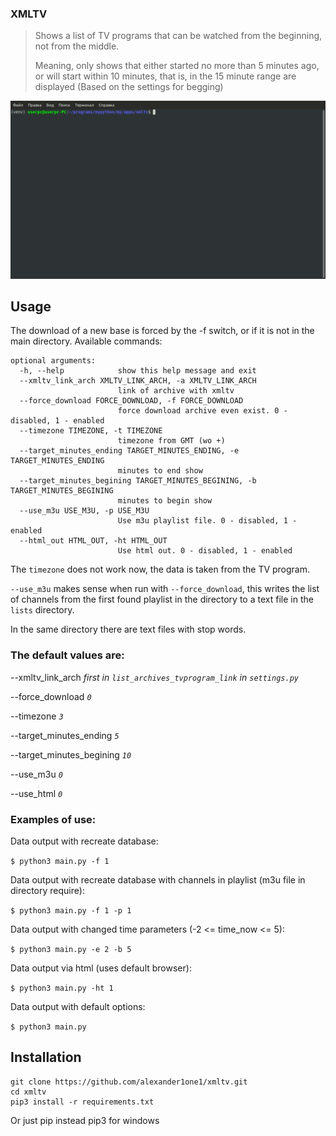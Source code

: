 ### XMLTV
> Shows a list of TV programs that can be watched from the beginning, not from the middle.
> 
> Meaning, only shows that either started no more than 5 minutes ago, or will start within 10 minutes, that is, in the 15 minute range are displayed (Based on the settings for begging)

![Illustration](https://github.com/alexander1one1/xmltv/raw/master/xmltv.gif)
## Usage
The download of a new base is forced by the -f switch, or if it is not in the main directory.
Available commands:
```
optional arguments:
  -h, --help            show this help message and exit
  --xmltv_link_arch XMLTV_LINK_ARCH, -a XMLTV_LINK_ARCH
                        link of archive with xmltv
  --force_download FORCE_DOWNLOAD, -f FORCE_DOWNLOAD
                        force download archive even exist. 0 - disabled, 1 - enabled
  --timezone TIMEZONE, -t TIMEZONE
                        timezone from GMT (wo +)
  --target_minutes_ending TARGET_MINUTES_ENDING, -e TARGET_MINUTES_ENDING
                        minutes to end show
  --target_minutes_begining TARGET_MINUTES_BEGINING, -b TARGET_MINUTES_BEGINING
                        minutes to begin show
  --use_m3u USE_M3U, -p USE_M3U
                        Use m3u playlist file. 0 - disabled, 1 - enabled
  --html_out HTML_OUT, -ht HTML_OUT
                        Use html out. 0 - disabled, 1 - enabled
```
The `timezone` does not work now, the data is taken from the TV program.

`--use_m3u` makes sense when run with `--force_download`, this writes the list of channels from the first found playlist in the directory to a text file in the `lists` directory.

In the same directory there are text files with stop words.

### The default values are:
  --xmltv_link_arch _first in `list_archives_tvprogram_link` in `settings.py`_

  --force_download _`0`_

  --timezone _`3`_

  --target_minutes_ending _`5`_

  --target_minutes_begining _`10`_

  --use_m3u _`0`_

  --use_html _`0`_
### Examples of use:

Data output with recreate database:

`$ python3 main.py -f 1`

Data output with recreate database with channels in playlist (m3u file in directory require):

`$ python3 main.py -f 1 -p 1`

Data output with changed time parameters (-2 <= time_now <= 5):

`$ python3 main.py -e 2 -b 5`

Data output via html (uses default browser):

`$ python3 main.py -ht 1`

Data output with default options:

`$ python3 main.py`

## Installation

```
git clone https://github.com/alexander1one1/xmltv.git
cd xmltv
pip3 install -r requirements.txt
```

Or just pip instead pip3 for windows